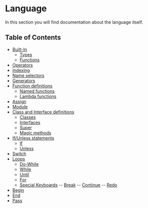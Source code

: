 # Language

In this section you will find documentation about the language itself.

## Table of Contents

- [Built-In](/documentation/built-in.html)
    - [Types](/documentation/built-in-types.html)
    - [Functions](/documentation/built-in-functions.html)
- [Operators](/documentation/operators.html)
- [Indexing](/documentation/indexing.html)
- [Name selectors](/documentation/name-selectors.html)
- [Generators](/documentation/generators.html)
- [Function definitions](/documentation/function-definitions.html)
    - [Named functions](/documentation/function-definitions-named-functions.html)
    - [Lambda functions](/documentation/function-definitions-lambda-functions.html)
- [Assign](/documentation/assign.html)
- [Module](/documentation/module.html)
- [Class and Interface definitions](/documentation/class-interface.html)
    - [Classes](/documentation/class-interface-classes.html)
    - [Interfaces](/documentation/class-interface-interfaces.html)
    - [Super](/documentation/lass-interface-super.html)
    - [Magic methods](/documentation/lass-interface-magic-methods.html)
- [If/Unless statements](/documentation/if-unless.html)
    - [If](/documentation/if-unless-if.html)
    - [Unless](/documentation/if-unless-unless.html)
- [Switch](/documentation/switch.html)
- [Loops](/documentation/loops.html)
    - [Do-While](/documentation/loops-do-while.html)
    - [While](/documentation/loops-while.html)
    - [Until](/documentation/loops-until.html)
    - [For](/documentation/loops-for.html)
    - [Special Keyboards](/documentation/loops-special-keyboards.html)
      -- [Break](/documentation/loops-special-keyboards-break.html)
      -- [Continue](/documentation/loops-special-keyboards-continue.html)
      -- [Redo](/documentation/loops-special-keyboards-redo.html)
- [Begin](/documentation/begin.html)
- [End](/documentation/end.html)
- [Pass](/documentation/pass.html)